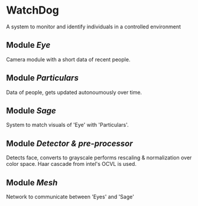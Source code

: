 <h1>WatchDog</h1>
<p>A system to monitor and identify individuals in a controlled environment</p>
<h2>Module <em>Eye</em></h2>
<p>Camera module with a short data of recent people.</p>
<h2>Module <em>Particulars</em></h2>
<p>Data of people, gets updated autonoumously over time.</p>
<h2>Module <em>Sage</em></h2>
<p>System to match visuals of 'Eye' with 'Particulars'.</p>
<h2>Module <em>Detector & pre-processor</em></h2>
<p>Detects face, converts to grayscale performs rescaling & normalization over color space.
Haar cascade from intel's OCVL is used.</p>
<h2>Module <em>Mesh</em></h2>
<p>Network to communicate between 'Eyes' and 'Sage'</p>